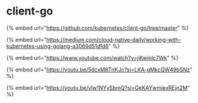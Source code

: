 # client-go

{% embed url="https://github.com/kubernetes/client-go/tree/master" %}

{% embed url="https://medium.com/cloud-native-daily/working-with-kubernetes-using-golang-a3069d51dfd6" %}

{% embed url="https://www.youtube.com/watch?v=jiKwjnlc7Wk" %}

{% embed url="https://youtu.be/5dcxM8TnKJc?si=LKA-gMkcQW49bSNz" %}

{% embed url="https://youtu.be/vlw1NYySbmQ?si=GeKAYwmiexREjn2M" %}
